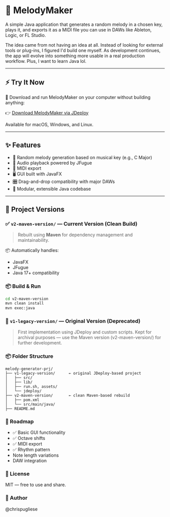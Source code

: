 # 🎵 MelodyMaker

A simple Java application that generates a random melody in a chosen key, plays it, and exports it as a MIDI file you can use in DAWs like Ableton, Logic, or FL Studio.

The idea came from not having an idea at all. Instead of looking for external tools or plug-ins, I figured I'd build one myself. As development continues, the app will evolve into something more usable in a real production workflow. Plus, I want to learn Java lol.

---

## ⚡ Try It Now

🎉 Download and run MelodyMaker on your computer without building anything:

👉 [Download MelodyMaker via JDeploy](https://www.jdeploy.com/~melody-generator-prj)

Available for macOS, Windows, and Linux.

---

## ✨ Features

- 🎼 Random melody generation based on musical key (e.g., C Major)
- 🎹 Audio playback powered by JFugue
- 💾 MIDI export
- 🖥️ GUI built with JavaFX
- 🎛️ Drag-and-drop compatibility with major DAWs
- 🧩 Modular, extensible Java codebase

---

## 🚀 Project Versions

### ✅ `v2-maven-version/` — Current Version (Clean Build)
> Rebuilt using **Maven** for dependency management and maintainability.

📦 Automatically handles:
- JavaFX
- JFugue
- Java 17+ compatibility

### 📦 Build & Run

```bash
cd v2-maven-version
mvn clean install
mvn exec:java
```

### 📁 `v1-legacy-version/` — Original Version (Deprecated)
> First implementation using JDeploy and custom scripts.
> Kept for archival purposes — use the Maven version (v2-maven-version/) for further development.

### 📦 Folder Structure

```plaintext
melody-generator-prj/
├── v1-legacy-version/      ← original JDeploy-based project
│   ├── src/
│   ├── lib/
│   ├── run.sh, assets/
│   └── jdeploy/
├── v2-maven-version/       ← clean Maven-based rebuild
│   ├── pom.xml
│   └── src/main/java/
├── README.md
```

### 🔮 Roadmap

- ✅ Basic GUI functionality
- ✅ Octave shifts
- ✅ MIDI export
- ✅ Rhythm pattern
- Note length variations
- DAW integration

### 📜 License
MIT — free to use and share.

### 👋 Author
@chrispugliese

